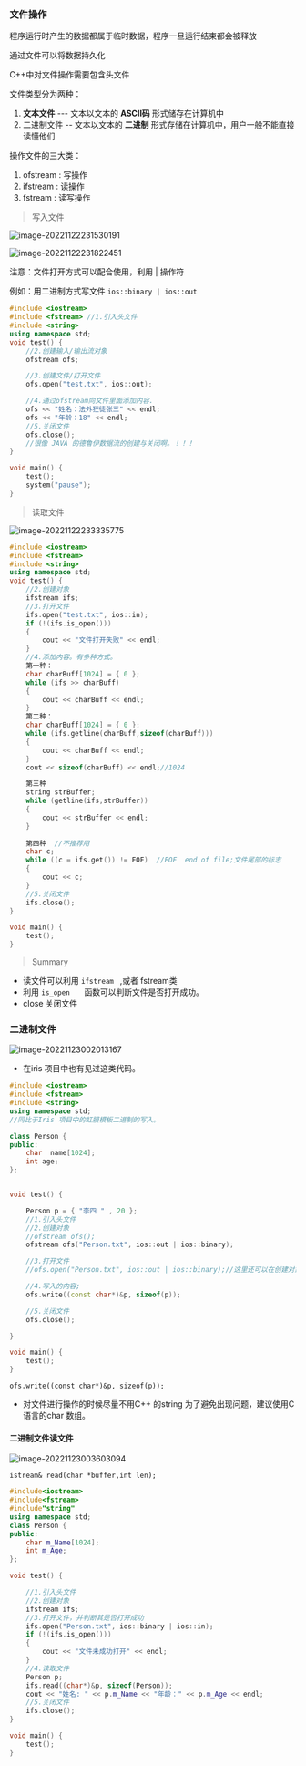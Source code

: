 ### 文件操作

程序运行时产生的数据都属于临时数据，程序一旦运行结束都会被释放

通过文件可以将数据持久化

C++中对文件操作需要包含头文件  **<fstream>**



文件类型分为两种：

1. **文本文件**  --- 文本以文本的 **ASCII码** 形式储存在计算机中
2. 二进制文件 -- 文本以文本的 **二进制** 形式存储在计算机中，用户一般不能直接读懂他们



操作文件的三大类：

1. ofstream : 写操作
2. ifstream : 读操作
3. fstream : 读写操作

> 写入文件

![image-20221122231530191](C:\Users\14163\AppData\Roaming\Typora\typora-user-images\image-20221122231530191.png)

![image-20221122231822451](C:\Users\14163\AppData\Roaming\Typora\typora-user-images\image-20221122231822451.png)

注意：文件打开方式可以配合使用，利用 | 操作符

例如：用二进制方式写文件 `ios::binary | ios::out`

```c++
#include <iostream>
#include <fstream> //1.引入头文件
#include <string>
using namespace std;
void test() {
	//2.创建输入/输出流对象
	ofstream ofs;

	//3.创建文件/打开文件
	ofs.open("test.txt", ios::out);

	//4.通过ofstream向文件里面添加内容.
	ofs << "姓名：法外狂徒张三" << endl;
	ofs << "年龄：18" << endl;
	//5.关闭文件
	ofs.close();
	//很像 JAVA 的德鲁伊数据流的创建与关闭啊。！！！
}

void main() {
	test();
	system("pause");
}

```



> 读取文件

![image-20221122233335775](C:\Users\14163\AppData\Roaming\Typora\typora-user-images\image-20221122233335775.png)



```c++
#include <iostream>
#include <fstream>
#include <string>
using namespace std;
void test() {
	//2.创建对象
	ifstream ifs;
	//3.打开文件
	ifs.open("test.txt", ios::in);
	if (!(ifs.is_open()))
	{
		cout << "文件打开失败" << endl;
	}
	//4.添加内容。有多种方式。
	第一种：
	char charBuff[1024] = { 0 };
	while (ifs >> charBuff)
	{
		cout << charBuff << endl;
	}
	第二种：
	char charBuff[1024] = { 0 };
	while (ifs.getline(charBuff,sizeof(charBuff)))
	{
		cout << charBuff << endl;
	}
	cout << sizeof(charBuff) << endl;//1024

	第三种
	string strBuffer;
	while (getline(ifs,strBuffer))
	{
		cout << strBuffer << endl;
	}
    
	第四种  //不推荐用
	char c;
	while ((c = ifs.get()) != EOF)  //EOF  end of file;文件尾部的标志
	{
		cout << c;
	}
	//5.关闭文件
	ifs.close();
}

void main() {
	test();
}
```



> Summary

- 读文件可以利用 `ifstream	` ,或者 fstream类
- 利用 `is_open 	`  函数可以判断文件是否打开成功。
- close 关闭文件



### 二进制文件

![image-20221123002013167](C:\Users\14163\AppData\Roaming\Typora\typora-user-images\image-20221123002013167.png)



- 在iris 项目中也有见过这类代码。

```c++
#include <iostream>
#include <fstream>
#include <string>
using namespace std;
//同比于Iris 项目中的虹膜模板二进制的写入。

class Person {
public:
	char  name[1024];
	int age;
};


void test() {

	Person p = { "李四 " , 20 };
	//1.引入头文件
	//2.创建对象
	//ofstream ofs();
	ofstream ofs("Person.txt", ios::out | ios::binary);

	//3.打开文件
	//ofs.open("Person.txt", ios::out | ios::binary);//这里还可以在创建对象的时候就直接指定它的打开方式。

	//4.写入的内容;
	ofs.write((const char*)&p, sizeof(p)); 

	//5.关闭文件
	ofs.close();

}

void main() {
	test();
}

```

`ofs.write((const char*)&p, sizeof(p)); `

- 对文件进行操作的时候尽量不用C++ 的string 为了避免出现问题，建议使用C 语言的char 数组。





#### 二进制文件读文件

![image-20221123003603094](C:\Users\14163\Desktop\C++学习笔记\image-20221123003603094.png)

`istream& read(char *buffer,int len);`

```c++
#include<iostream>
#include<fstream>
#include"string"
using namespace std;
class Person {
public:
	char m_Name[1024];
	int m_Age;
};

void test() {

	//1.引入头文件
	//2.创建对象
	ifstream ifs;
	//3.打开文件，并判断其是否打开成功
	ifs.open("Person.txt", ios::binary | ios::in);
	if (!(ifs.is_open()))
	{
		cout << "文件未成功打开" << endl;
	}
	//4.读取文件
	Person p;
	ifs.read((char*)&p, sizeof(Person));
	cout << "姓名: " << p.m_Name << "年龄：" << p.m_Age << endl;
	//5.关闭文件
	ifs.close();
}

void main() {
	test();
}

```

